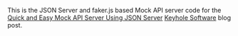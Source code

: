 This is the JSON Server and faker.js based Mock API server code for the [Quick and Easy Mock API Server Using JSON Server]() [Keyhole Software](https://keyholesoftware.com/) blog post.
